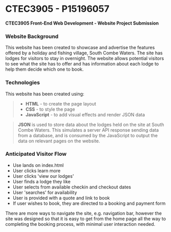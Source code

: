 # CTEC3905 - P15196057
**CTEC3905 Front-End Web Development - Website Project Submission**

### Website Background
This website has been created to showcase and advertise the features offered by a holiday and fishing village, South Combe Waters. The site has lodges for visitors to stay in overnight. The website allows potential visitors to see what the site has to offer and has information about each lodge to help them decide which one to book.

### Technologies

This website has been created using:
>* **HTML** - to create the page layout
>* **CSS** - to style the page
>* **JavaScript** - to add visual effects and render JSON data

>**JSON** is used to store data about the lodges held on the site at South Combe Waters. This simulates a server API response sending data from a database, and is consumed by the JavaScript to output the data on relevant pages on the website.

### Anticipated Visitor Flow
* Use lands on index.html
* User clicks learn more
* User clicks 'view our lodges'
* User finds a lodge they like
* User selects from available checkin and checkout dates
* User 'searches' for availability
* User is provided with a quote and link to book
* If user wishes to book, they are directed to a booking and payment form

There are more ways to navigate the site, e.g. navigation bar, however the site was designed so that it is easy to get from the home page all the way to completing the booking process, with minimal user interaction needed.
